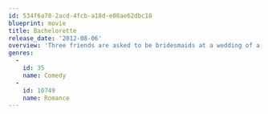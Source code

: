```yaml
---
id: 534f6a78-2acd-4fcb-a18d-e08ae62dbc18
blueprint: movie
title: Bachelorette
release_date: '2012-08-06'
overview: 'Three friends are asked to be bridesmaids at a wedding of a woman they used to ridicule back in high school.'
genres:
  -
    id: 35
    name: Comedy
  -
    id: 10749
    name: Romance
---
```

